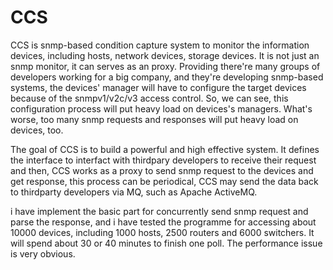 CCS
===

CCS is snmp-based condition capture system to monitor the information devices, including hosts, network devices, storage devices. It is not just an snmp monitor, it can serves as an proxy. Providing there're many groups of developers working 
for a big company, and they're developing snmp-based systems, the devices' manager will have to configure the target 
devices because of the snmpv1/v2c/v3 access control. So, we can see, this configuration process will put heavy load on devices's managers. What's worse, too many snmp requests and responses will put heavy load on devices, too.

The goal of CCS is to build a powerful and high effective system. It defines the interface to interfact with thirdpary
developers to receive their request and then, CCS works as a proxy to send snmp request to the devices and get response,
this process can be periodical, CCS may send the data back to thirdparty developers via MQ, such as Apache ActiveMQ.

i have implement the basic part for concurrently send snmp request and parse the response, and i have tested the programme
for accessing about 10000 devices, including 1000 hosts, 2500 routers and 6000 switchers. It will spend about 30 or 40 minutes to finish one poll. The performance issue is very obvious. 

